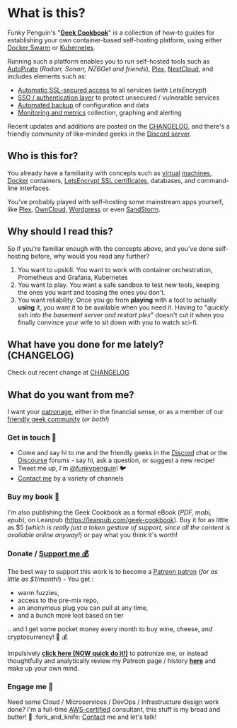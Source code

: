 # What is this?

Funky Penguin's "**[Geek Cookbook][1]**" is a collection of how-to guides for establishing your own container-based self-hosting platform, using either [Docker Swarm][2] or [Kubernetes][3]. 

Running such a platform enables you to run self-hosted tools such as [AutoPirate][4] (*Radarr, Sonarr, NZBGet and friends*), [Plex][5], [NextCloud][6], and includes elements such as:

* [Automatic SSL-secured access][7] to all services (*with LetsEncrypt*)
* [SSO / authentication layer][8] to protect unsecured / vulnerable services
* [Automated backup][9] of configuration and data
* [Monitoring and metrics][10] collection, graphing and alerting

Recent updates and additions are posted on the [CHANGELOG][11], and there's a friendly community of like-minded geeks in the [Discord server][12].

## Who is this for?

You already have a familiarity with concepts such as [virtual][13] [machines][14], [Docker][15] containers, [LetsEncrypt SSL certificates][16], databases, and command-line interfaces.

You've probably played with self-hosting some mainstream apps yourself, like [Plex][17], [OwnCloud][18], [Wordpress][19] or even [SandStorm][20].

## Why should I read this?

So if you're familiar enough with the concepts above, and you've done self-hosting before, why would you read any further?

1. You want to upskill. You want to work with container orchestration, Prometheus and Grafana, Kubernetes
2. You want to play. You want a safe sandbox to test new tools, keeping the ones you want and tossing the ones you don't.
3. You want reliability. Once you go from __playing__ with a tool to actually __using__ it, you want it to be available when you need it. Having to "*quickly ssh into the basement server and restart plex*" doesn't cut it when you finally convince your wife to sit down with you to watch sci-fi.

## What have you done for me lately? (CHANGELOG)

Check out recent change at [CHANGELOG][21]

## What do you want from me?

I want your [patronage][22], either in the financial sense, or as a member of our [friendly geek community][23] (*or both!*)

### Get in touch 👋

* Come and say hi to me and the friendly geeks in the [Discord][24] chat or the [Discourse][25] forums - say hi, ask a question, or suggest a new recipe!
* Tweet me up, I'm [@funkypenguin][26]! 🐦
* [Contact me][27] by a variety of channels

### Buy my book 📖

I'm also publishing the Geek Cookbook as a formal eBook (*PDF, mobi, epub*), on Leanpub (https://leanpub.com/geek-cookbook). Buy it for as little as $5 (_which is really just a token gesture of support, since all the content is available online anyway!_) or pay what you think it's worth!

### Donate / [Support me 💰][28]

The best way to support this work is to become a [Patreon patron][29] (_for as little as $1/month!_) - You get :

* warm fuzzies,
* access to the pre-mix repo,
* an anonymous plug you can pull at any time,
* and a bunch more loot based on tier

.. and I get some pocket money every month to buy wine, cheese, and cryptocurrency! 🍷 💰

Impulsively **[click here (NOW quick do it!)][30]** to patronize me, or instead thoughtfully and analytically review my Patreon page / history **[here][31]** and make up your own mind.


### Engage me 🏢

Need some Cloud / Microservices / DevOps / Infrastructure design work done? I'm a full-time [AWS-certified][32] consultant, this stuff is my bread and butter! :bread: :fork\_and\_knife: [Contact][33] me and let's talk!

[1]:	https://geek-cookbook.funkypenguin.co.nz
[2]:	/ha-docker-swarm/design/
[3]:	/kubernetes/start/
[4]:	/recipes/autopirate/
[5]:	/recipes/plex/
[6]:	/recipes/nextcloud/
[7]:	/ha-docker-swarm/traefik/
[8]:	/ha-docker-swarm/traefik-forward-auth/
[9]:	/recipes/elkarbackup/
[10]:	/recipes/swarmprom/
[11]:	/CHANGELOG/
[12]:	http://chat.funkypenguin.co.nz
[13]:	https://libvirt.org/
[14]:	https://www.virtualbox.org/
[15]:	https://www.docker.com/
[16]:	https://letsencrypt.org/
[17]:	https://www.plex.tv/
[18]:	https://owncloud.org/
[19]:	https://wordpress.org/
[20]:	https://sandstorm.io/
[21]:	/CHANGELOG/
[22]:	https://www.patreon.com/bePatron?u=6982506
[23]:	http://chat.funkypenguin.co.nz
[24]:	http://chat.funkypenguin.co.nz
[25]:	https://discourse.geek-kitchen.funkypenguin.co.nz/
[26]:	https://twitter.com/funkypenguin
[27]:	https://www.funkypenguin.co.nz/contact/
[28]:	https://www.patreon.com/funkypenguin
[29]:	https://www.patreon.com/bePatron?u=6982506
[30]:	https://www.patreon.com/bePatron?u=6982506
[31]:	https://www.patreon.com/funkypenguin
[32]:	https://www.certmetrics.com/amazon/public/badge.aspx?i=4&t=c&d=2019-02-22&ci=AWS00794574
[33]:	https://www.funkypenguin.co.nz/contact/